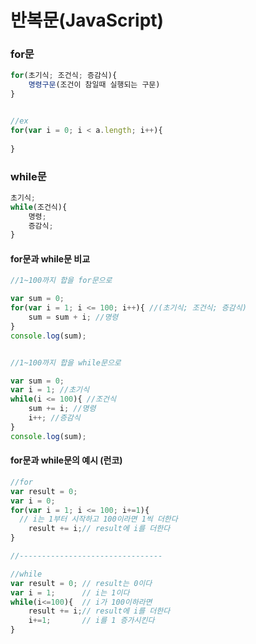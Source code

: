 # 반복문(JavaScript)

### for문

```javascript
for(초기식; 조건식; 증감식){
    명령구문(조건이 참일때 실행되는 구문)
}


//ex
for(var i = 0; i < a.length; i++){
    
}
```



### while문

```javascript
초기식;
while(조건식){
    명령;
    증감식;
}
```





#### for문과 while문 비교

```javascript
//1~100까지 합을 for문으로

var sum = 0;
for(var i = 1; i <= 100; i++){ //(초기식; 조건식; 증감식)
    sum = sum + i; //명령
}
console.log(sum);


//1~100까지 합을 while문으로

var sum = 0;
var i = 1; //초기식
while(i <= 100){ //조건식
    sum += i; //명령
    i++; //증감식
}
console.log(sum);
```





#### for문과 while문의 예시 (런코)

```javascript
//for
var result = 0;
var i = 0;
for(var i = 1; i <= 100; i+=1){
  // i는 1부터 시작하고 100이라면 1씩 더한다
    result += i;// result에 i를 더한다
}

//--------------------------------

//while
var result = 0;	// result는 0이다
var i = 1;		// i는 1이다
while(i<=100){	// i가 100이하라면
    result += i;// result에 i를 더한다
    i+=1;		// i를 1 증가시킨다
}
```

